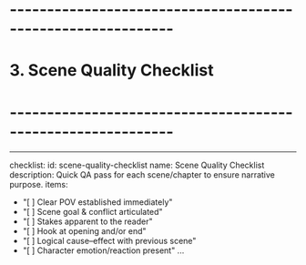 # ------------------------------------------------------------
# 3. Scene Quality Checklist
# ------------------------------------------------------------
---
checklist:
  id: scene-quality-checklist
  name: Scene Quality Checklist
  description: Quick QA pass for each scene/chapter to ensure narrative purpose.
items:
  - "[ ] Clear POV established immediately"
  - "[ ] Scene goal & conflict articulated"
  - "[ ] Stakes apparent to the reader"
  - "[ ] Hook at opening and/or end"
  - "[ ] Logical cause–effect with previous scene"
  - "[ ] Character emotion/reaction present"
...
